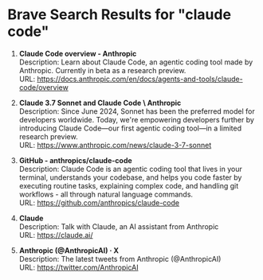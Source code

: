 # Brave Search Results for "claude code"

1. **Claude Code overview - Anthropic**  
   Description: Learn about Claude Code, an agentic coding tool made by Anthropic. Currently in beta as a research preview.  
   URL: https://docs.anthropic.com/en/docs/agents-and-tools/claude-code/overview

2. **Claude 3.7 Sonnet and Claude Code \ Anthropic**  
   Description: Since June 2024, Sonnet has been the preferred model for developers worldwide. Today, we're empowering developers further by introducing Claude Code—our first agentic coding tool—in a limited research preview.  
   URL: https://www.anthropic.com/news/claude-3-7-sonnet

3. **GitHub - anthropics/claude-code**  
   Description: Claude Code is an agentic coding tool that lives in your terminal, understands your codebase, and helps you code faster by executing routine tasks, explaining complex code, and handling git workflows - all through natural language commands.  
   URL: https://github.com/anthropics/claude-code

4. **Claude**  
   Description: Talk with Claude, an AI assistant from Anthropic  
   URL: https://claude.ai/

5. **Anthropic (@AnthropicAI) · X**  
   Description: The latest tweets from Anthropic (@AnthropicAI)  
   URL: https://twitter.com/AnthropicAI